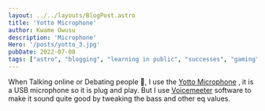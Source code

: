 ```yaml
---
layout: ../../layouts/BlogPost.astro
title: 'Yotto Microphone'
author: Kwame Owusu
description: 'Microphone'
Hero: '/posts/yotto_3.jpg'
pubDate: 2022-07-08
tags: ["astro", "blogging", "learning in public", "successes", "gaming"]
---
```


When Talking online or Debating people 🫡, I use the [Yotto Microphone](https://www.amazon.co.uk/gp/product/B07WFW673W/ref=ppx_yo_dt_b_search_asin_title?ie=UTF8&psc=1) , it is a USB microphone so it is plug and play. But I use [Voicemeeter](https://vb-audio.com/Voicemeeter/) software to make it sound quite good by tweaking the bass and other eq values.
